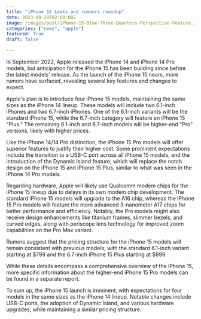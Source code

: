```yaml
---
title: "iPhone 15 Leaks and rumours roundup"
date: 2023-08-29T02:00:00Z
image: /images/post/iPhone-15-Blue-Three-Quarters-Perspective-Feature.jpg
categories: ["news", "apple"]
featured: True
draft: false

---
```


In September 2022, Apple released the iPhone 14 and iPhone 14 Pro models, but anticipation for the iPhone 15 has been building since before the latest models' release. As the launch of the iPhone 15 nears, more rumors have surfaced, revealing several key features and changes to expect.

Apple's plan is to introduce four iPhone 15 models, maintaining the same sizes as the iPhone 14 lineup. These models will include two 6.1-inch iPhones and two 6.7-inch iPhones. One of the 6.1-inch variants will be the standard iPhone 15, while the 6.7-inch category will feature an iPhone 15 "Plus." The remaining 6.1-inch and 6.7-inch models will be higher-end "Pro" versions, likely with higher prices.

Like the iPhone 14/14 Pro distinction, the iPhone 15 Pro models will offer superior features to justify their higher cost. Some prominent expectations include the transition to a USB-C port across all iPhone 15 models, and the introduction of the Dynamic Island feature, which will replace the notch design on the iPhone 15 and iPhone 15 Plus, similar to what was seen in the iPhone 14 Pro models.

Regarding hardware, Apple will likely use Qualcomm modem chips for the iPhone 15 lineup due to delays in its own modem chip development. The standard iPhone 15 models will upgrade to the A16 chip, whereas the iPhone 15 Pro models will feature the more advanced 3-nanometer A17 chips for better performance and efficiency. Notably, the Pro models might also receive design enhancements like titanium frames, slimmer bezels, and curved edges, along with periscope lens technology for improved zoom capabilities on the Pro Max variant.

Rumors suggest that the pricing structure for the iPhone 15 models will remain consistent with previous models, with the standard 6.1-inch variant starting at $799 and the 6.7-inch iPhone 15 Plus starting at $899.

While these details encompass a comprehensive overview of the iPhone 15, more specific information about the higher-end iPhone 15 Pro models can be found in a separate report.

To sum up, the iPhone 15 launch is imminent, with expectations for four models in the same sizes as the iPhone 14 lineup. Notable changes include USB-C ports, the adoption of Dynamic Island, and various hardware upgrades, while maintaining a similar pricing structure.